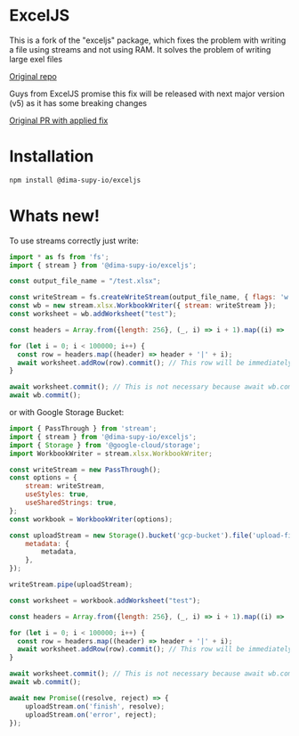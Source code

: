 # ExcelJS

This is a fork of the "exceljs" package, which fixes the problem with writing a file using streams and not using RAM.
It solves the problem of writing large exel files

<a href="https://github.com/exceljs/exceljs">Original repo</a>

Guys from ExcelJS promise this fix will be released with next major version (v5) as it has some breaking changes

<a href="https://github.com/exceljs/exceljs/pull/2558">Original PR with applied fix</a>

# Installation

```bash
npm install @dima-supy-io/exceljs
```

# Whats new!
To use streams correctly just write:

```javascript
import * as fs from 'fs';
import { stream } from '@dima-supy-io/exceljs';

const output_file_name = "/test.xlsx";

const writeStream = fs.createWriteStream(output_file_name, { flags: 'w' });
const wb = new stream.xlsx.WorkbookWriter({ stream: writeStream });
const worksheet = wb.addWorksheet("test");

const headers = Array.from({length: 256}, (_, i) => i + 1).map((i) => 'test' + i);

for (let i = 0; i < 100000; i++) {
  const row = headers.map((header) => header + '|' + i);
  await worksheet.addRow(row).commit(); // This row will be immediately written to disk and will not clog RAM.
}

await worksheet.commit(); // This is not necessary because await wb.commit() is used, but you can also write to disk not row by row, but worksheet by worksheet.
await wb.commit();
```


or with Google Storage Bucket:

```javascript
import { PassThrough } from 'stream';
import { stream } from '@dima-supy-io/exceljs';
import { Storage } from '@google-cloud/storage';
import WorkbookWriter = stream.xlsx.WorkbookWriter;

const writeStream = new PassThrough();
const options = {
    stream: writeStream,
    useStyles: true,
    useSharedStrings: true,
};
const workbook = WorkbookWriter(options);

const uploadStream = new Storage().bucket('gcp-bucket').file('upload-filename').createWriteStream({
    metadata: {
        metadata,
    },
});

writeStream.pipe(uploadStream);

const worksheet = workbook.addWorksheet("test");

const headers = Array.from({length: 256}, (_, i) => i + 1).map((i) => 'test' + i);

for (let i = 0; i < 100000; i++) {
  const row = headers.map((header) => header + '|' + i);
  await worksheet.addRow(row).commit(); // This row will be immediately written to GCP Storage and will not clog RAM.
}

await worksheet.commit(); // This is not necessary because await wb.commit() is used, but you can also dispatch to GCP Storage Bucket not row by row, but worksheet by worksheet.
await wb.commit();

await new Promise((resolve, reject) => {
    uploadStream.on('finish', resolve);
    uploadStream.on('error', reject);
});
```

